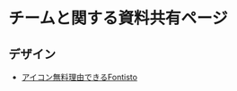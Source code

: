 # チームと関する資料共有ページ

## デザイン
* [アイコン無料理由できるFontisto](https://gigazine.net/news/20171106-free-icon-fontisto/)
